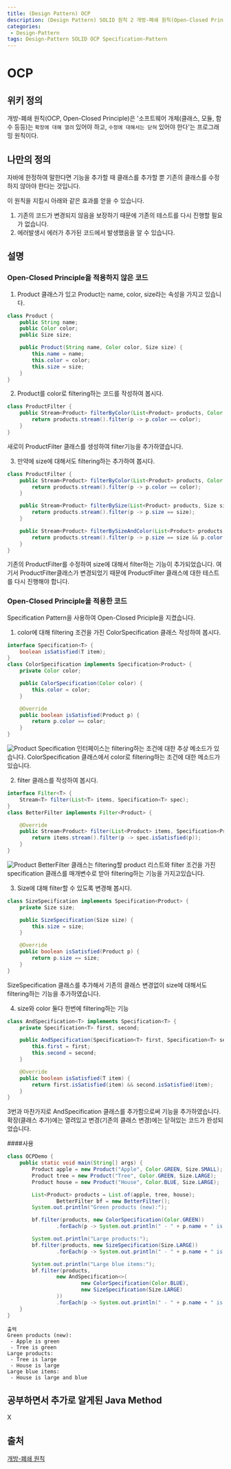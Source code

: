 ```yaml
---
title: (Design Pattern) OCP
description: (Design Pattern) SOLID 원칙 2 개방-폐쇄 원칙(Open-Closed Principle)에 대해 알아보자.
categories:
 - Design-Pattern
tags: Design-Pattern SOLID OCP Specification-Pattern
---
```

# OCP

## 위키 정의
개방-폐쇄 원칙(OCP, Open-Closed Principle)은 '소프트웨어 개체(클래스, 모듈, 함수 등등)는 `확장에 대해 열려` 있어야 하고, `수정에 대해서는 닫혀` 있어야 한다'는 프로그래밍 원칙이다.

## 나만의 정의
자바에 한정하여 말한다면 기능을 추가할 때 클래스를 추가할 뿐 기존의 클래스를 수정하지 않아야 한다는 것입니다.

이 원칙을 지킬시 아래와 같은 효과를 얻을 수 있습니다.
1. 기존의 코드가 변경되지 않음을 보장하기 때문에 기존의 테스트를 다시 진행할 필요가 없습니다.
2. 에러발생시 에러가 추가된 코드에서 발생했음을 알 수 있습니다.

## 설명
### Open-Closed Principle을 적용하지 않은 코드
1. Product 클래스가 있고 Product는 name, color, size라는 속성을 가지고 있습니다.
```java
class Product {
    public String name;
    public Color color;
    public Size size;

    public Product(String name, Color color, Size size) {
        this.name = name;
        this.color = color;
        this.size = size;
    }
}
```

2. Product를 color로 filtering하는 코드를 작성하여 봅시다.
```java
class ProductFilter {
    public Stream<Product> filterByColor(List<Product> products, Color color) {
        return products.stream().filter(p -> p.color == color);
    }
}
```
새로이 ProductFilter 클래스를 생성하여 filter기능을 추가하였습니다.

3. 만약에 size에 대해서도 filtering하는 추가하여 봅시다.
```java
class ProductFilter {
    public Stream<Product> filterByColor(List<Product> products, Color color) {
        return products.stream().filter(p -> p.color == color);
    }

    public Stream<Product> filterBySize(List<Product> products, Size size) {
        return products.stream().filter(p -> p.size == size);
    }

    public Stream<Product> filterBySizeAndColor(List<Product> products, Size size, Color color) {
        return products.stream().filter(p -> p.size == size && p.color == color);
    }
}
```
기존의 ProductFilter를 수정하여 size에 대해서 filter하는 기능이 추가되었습니다.
여기서 ProductFilter클래스가 변경되었기 때문에 ProductFilter 클래스에 대한 테스트를 다시 진행해야 합니다.

### Open-Closed Principle을 적용한 코드
Specification Pattern을 사용하여 Open-Closed Priciple을 지켰습니다.

1. color에 대해 filtering 조건을 가진 ColorSpecification 클래스 작성하여 봅시다.
```java
interface Specification<T> {
    boolean isSatisfied(T item);
}
class ColorSpecification implements Specification<Product> {
    private Color color;

    public ColorSpecification(Color color) {
        this.color = color;
    }

    @Override
    public boolean isSatisfied(Product p) {
        return p.color == color;
    }
}
```
![Product](https://raw.githubusercontent.com/Alencion/Alencion.github.io/master/assets/images/2020-06-25-OCP-1.PNG)
Specification 인터페이스는 filtering하는 조건에 대한 추상 메소드가 있습니다.
ColorSpecification 클래스에서 color로 filtering하는 조건에 대한 메소드가 있습니다.

2. filter 클래스를 작성하여 봅시다.
```java
interface Filter<T> {
    Stream<T> filter(List<T> items, Specification<T> spec);
}
class BetterFilter implements Filter<Product> {

    @Override
    public Stream<Product> filter(List<Product> items, Specification<Product> spec) {
        return items.stream().filter(p -> spec.isSatisfied(p));
    }
}
```
![Product](https://raw.githubusercontent.com/Alencion/Alencion.github.io/master/assets/images/2020-06-25-OCP-2.PNG)
BetterFilter 클래스는 filtering할 product 리스트와 filter 조건을 가진 specification 클래스를 매개변수로 받아 filtering하는 기능을 가지고있습니다.

3. Size에 대해 filter할 수 있도록 변경해 봅시다.
```java
class SizeSpecification implements Specification<Product> {
    private Size size;

    public SizeSpecification(Size size) {
        this.size = size;
    }

    @Override
    public boolean isSatisfied(Product p) {
        return p.size == size;
    }
}
```
SizeSpecification 클래스를 추가해서 기존의 클래스 변경없이 size에 대해서도 filtering하는 기능을 추가하였습니다.

4. size와 color 둘다 한번에 filtering하는 기능
```java
class AndSpecification<T> implements Specification<T> {
    private Specification<T> first, second;

    public AndSpecification(Specification<T> first, Specification<T> second) {
        this.first = first;
        this.second = second;
    }

    @Override
    public boolean isSatisfied(T item) {
        return first.isSatisfied(item) && second.isSatisfied(item);
    }
}
```
3번과 마찬가지로 AndSpecification 클래스를 추가함으로써 기능을 추가하였습니다.
확장(클래스 추가)에는 열려있고 변경(기존의 클래스 변경)에는 닫혀있는 코드가 완성되었습니다.

####사용
```java
class OCPDemo {
    public static void main(String[] args) {
        Product apple = new Product("Apple", Color.GREEN, Size.SMALL);
        Product tree = new Product("Tree", Color.GREEN, Size.LARGE);
        Product house = new Product("House", Color.BLUE, Size.LARGE);

        List<Product> products = List.of(apple, tree, house);
                BetterFilter bf = new BetterFilter();
        System.out.println("Green products (new):");

        bf.filter(products, new ColorSpecification(Color.GREEN))
                .forEach(p -> System.out.println(" - " + p.name + " is green"));

        System.out.println("Large products:");
        bf.filter(products, new SizeSpecification(Size.LARGE))
                .forEach(p -> System.out.println(" - " + p.name + " is large"));

        System.out.println("Large blue items:");
        bf.filter(products,
                new AndSpecification<>(
                        new ColorSpecification(Color.BLUE),
                        new SizeSpecification(Size.LARGE)
                ))
                .forEach(p -> System.out.println(" - " + p.name + " is large and blue"));
    }
}
```
```
출력
Green products (new):
 - Apple is green
 - Tree is green
Large products:
 - Tree is large
 - House is large
Large blue items:
 - House is large and blue
```
## 공부하면서 추가로 알게된 Java Method
X

## 출처
[개방-폐쇄 원칙](https://ko.wikipedia.org/wiki/개방-폐쇄_원칙)